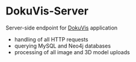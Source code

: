 # DokuVis-Server
Server-side endpoint for [DokuVis](https://github.com/Brakebein/DokuVis) application
 
* handling of all HTTP requests
* querying MySQL and Neo4j databases
* processing of all image and 3D model uploads

